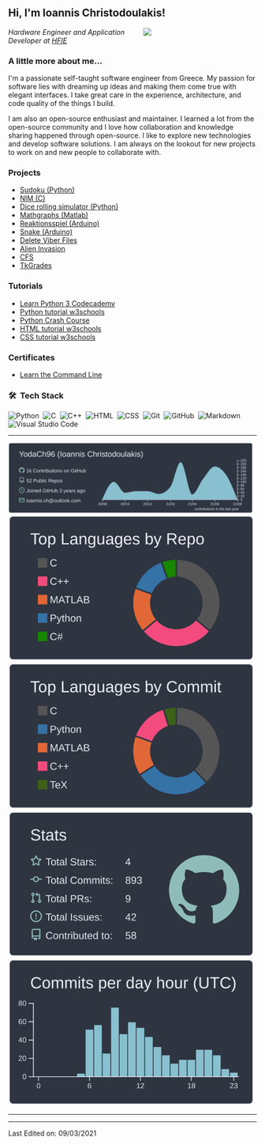 <h2>Hi, I'm Ioannis Christodoulakis!</h2>
<img align='right' src="https://media1.giphy.com/media/Wn74RUT0vjnoU98Hnt/200.gif" width="230">
<p><em>Hardware Engineer and Application Developer at <a href="https://www.zg.ch/behoerden/volkswirtschaftsdirektion/hfie">HFIE</a>
</em></p>

### A little more about me...

I'm a passionate self-taught software engineer from Greece. My passion for software lies with dreaming up ideas and making them come true with elegant interfaces. I take great care in the experience, architecture, and code quality of the things I build.

I am also an open-source enthusiast and maintainer. I learned a lot from the open-source community and I love how collaboration and knowledge sharing happened through open-source. I like to explore new technologies and develop software solutions. I am always on the lookout for new projects to work on and new people to collaborate with.

### Projects

- [Sudoku (Python)](https://github.com/YodaCh96/sudoku)
- [NIM (C)](https://github.com/YodaCh96/nim-game)
- [Dice rolling simulator (Python)](https://github.com/YodaCh96/dice-rolling-simulator)
- [Mathgraphs (Matlab)](https://github.com/YodaCh96/mathgraphs)
- [Reaktionsspiel (Arduino)](https://github.com/YodaCh96/reaktionsspiel)
- [Snake (Arduino)](https://github.com/YodaCh96/snake-game)
- [Delete Viber Files](https://github.com/YodaCh96/Del-Viber)
- [Alien Invasion](https://github.com/YodaCh96/Alien-Invasion)
- [CFS](https://github.com/Effie375/CFS)
- [TkGrades](https://github.com/Effie375/TkGrades)

### Tutorials

- [Learn Python 3 Codecademy](https://github.com/YodaCh96/Codecademy/blob/main/Learn_Python_3/README.md)
- [Python tutorial w3schools](https://www.w3schools.com/python/default.asp)
- [Python Crash Course](https://www.amazon.de/Python-Crash-Course-Hands-Project-Based/dp/1593276036)
- [HTML tutorial w3schools](https://www.w3schools.com/html/default.asp)
- [CSS tutorial w3schools](https://www.w3schools.com/css/default.asp)

### Certificates

- [Learn the Command Line](https://drive.google.com/file/d/1HfAKQo3v_OFbQfhz9RDSyskBhxIZV6U2/view?usp=sharing)

### 🛠 &nbsp;Tech Stack

![Python](https://img.shields.io/badge/-Python-05122A?style=flat&logo=python)&nbsp;
![C](https://img.shields.io/badge/-C-05122A?style=flat&logo=C&logoColor=A8B9CC)&nbsp;
![C++](https://img.shields.io/badge/-C++-05122A?style=flat&logo=C%2B%2B&logoColor=00599C)&nbsp;
![HTML](https://img.shields.io/badge/-HTML-05122A?style=flat&logo=HTML5)&nbsp;
![CSS](https://img.shields.io/badge/-CSS-05122A?style=flat&logo=CSS3&logoColor=1572B6)&nbsp;
![Git](https://img.shields.io/badge/-Git-05122A?style=flat&logo=git)&nbsp;
![GitHub](https://img.shields.io/badge/-GitHub-05122A?style=flat&logo=github)&nbsp;
![Markdown](https://img.shields.io/badge/-Markdown-05122A?style=flat&logo=markdown)
![Visual Studio Code](https://img.shields.io/badge/-Visual%20Studio%20Code-05122A?style=flat&logo=visual-studio-code&logoColor=007ACC)&nbsp;

---

[![](https://raw.githubusercontent.com/YodaCh96/YodaCh96/master/profile-summary-card-output/nord_dark/0-profile-details.svg)](https://github.com/vn7n24fzkq/github-profile-summary-cards)
[![](https://raw.githubusercontent.com/YodaCh96/YodaCh96/master/profile-summary-card-output/nord_dark/1-repos-per-language.svg)](https://github.com/vn7n24fzkq/github-profile-summary-cards) [![](https://raw.githubusercontent.com/YodaCh96/YodaCh96/master/profile-summary-card-output/nord_dark/2-most-commit-language.svg)](https://github.com/vn7n24fzkq/github-profile-summary-cards)
[![](https://raw.githubusercontent.com/YodaCh96/YodaCh96/master/profile-summary-card-output/nord_dark/3-stats.svg)](https://github.com/vn7n24fzkq/github-profile-summary-cards) [![](https://raw.githubusercontent.com/YodaCh96/YodaCh96/master/profile-summary-card-output/nord_dark/4-productive-time.svg)](https://github.com/vn7n24fzkq/github-profile-summary-cards)

----

<!-- ### Hardware Engineer at GIBZ -->

<!-- #### Hardware and software engineering -->

<!-- ### Application Development at HFIE -->

<!-- ### Strukturierte Programmierung -->
<!-- #### Structured programming -->

<!-- #### Kompetenzen -->
<!-- ##### Skills -->

<!--
- Ein Problem analysieren und einen geeigneten Algorithmus zur Lösung mit den Grundelementen Zuweisung, Verzweigung und Schleife entwerfen und in Form einer Ablaufstruktur abbilden.
- Schnittstellen zwischen Modulen bestimmen und mit einer strukturierten Methode (Structured Charts, Data Dictionary, Modulspezifikation) dokumentieren.
- Die erforderlichen Datenstrukturen für Eingabe, Verarbeitung und Ausgabe bestimmen und ihre Datentypen festlegen.
- Datentypen und Datenstrukturen wie Structs und Arrays hinsichtlich Speichergrösse analysieren.
- Benutzerschnittstelle auf Konsolenbasis für die Eingabe und Ausgabe der Daten erstellen.
- Ein komplexeres Problem auf kleinere Teilprobleme aufteilen und in Unterprogrammen (Funktionen) umsetzen.
- Den Quellcode verständlich darstellen (Variablennamen, Struktur, Einrückungen, Kommentare), um die Nachvollziehbarkeit des Programms sicher zu stellen.
- Einen Debugger einsetzen um die Programmausführung zu überwachen und Fehler zu erkennen.
- Programmcode auf funktionale Korrektheit testen.
- Abnahmetests (Black-Box-Test) definieren, um die fehlerfreie Verarbeitung des Programms sicher zu stellen.
-->
<!--
- Analyse a problem and design a suitable algorithm to solve it using the basic elements of assignment, branching and looping and map it in the form of a flow structure.
- Determine interfaces between modules and document them with a structured method (structured charts, data dictionary, module specification).
- Determine the required data structures for input, processing and output and define their data types.
- Analyse data types and data structures such as structs and arrays with regard to memory size.
- Create a console-based user interface for data input and output.
- Divide a more complex problem into smaller subproblems and implement them in subroutines (functions).
- Present the source code in a comprehensible way (variable names, structure, indentations, comments) to ensure the comprehensibility of the programme.
- Use a debugger to monitor programme execution and detect errors.
- Test programme code for functional correctness.
- Define acceptance tests (black box test) to ensure error-free processing of the programme.
-->
<!-- #### Kenntnisse -->
<!-- ##### Knowledge -->

<!--
- Kennt die wichtigsten Kontrollstrukturen der strukturierten Programmierung (Sequenz, Selektion, Iteration) und kann an Beispielen erläutern, welche Sachverhalte im Ablauf eines Algorithmus diesen Kontrollstrukturen entsprechen.
- Kennt eine Notation für die Abbildung einer Programmlogik (z.B. Nassi Shneidermann) und kann aufzeigen, wie darin die wichtigsten Kontrollstrukturen und der Ablauf eines Programms abgebildet werden.
- Kennt dargestellte Sachverhalte in einem Struktogramm und weitere Vorgaben, die bei der Bildung von Modulen zu berücksichtigen sind und kann aufzeigen, wie damit die Übersichtlichkeit eines Programms verbessert und die Effizienz der Programmierung gesteigert werden kann.
- Kennt Techniken zur Darstellung von Beziehungen zwischen Modulen und kann erläutern, wie damit die Reihenfolge der Aufrufe und die Übergabeparameter dargestellt werden können.
- Kennt die Informationen, welche ein Data Dictionary enthält und kann erläutern, zu welchem Zweck diese Informationen bei der Erstellung eines Programms genutzt werden können.
- Kennt den Unterschied zwischen Wertevariablen und Referenzvariablen / Zeigervariablen.
- Kennt die wichtigsten Datentypen (char, int, float, double, string), ihren Speicherbedarf und Wertebereich.
- Kennt die Regeln der impliziten und expliziten Datentypenkonvertierung und kann aufzeigen, welche Auswirkungen diese hinsichtlich Genauigkeit und Aussage haben.
- Kennt Eigenschaften von einzelnen abstrakten Datentypen.
- Kennt die Eigenschaften und Vorteile der Verwendung von Arrays.
- Kennt den grundlegenden Aufbau eines Programms (Positionierung von Deklaration, Definition und Verarbeitung usw.) und kann diesen Aufbau an einem Programm beispielhaft erläutern.
- Kennt den Sinn und Zweck von Variablen und Konstanten, sowie deren Unterschied und Gültigkeitsbereich.
- Kennt  die  grundlegenden  Befehle  einer  Programmiersprache  zur  Umsetzung  von  Anweisungen, Kontrollstrukturen, Bedingungen und Operatoren.
- Kennt  die  grundlegenden  Befehle  einer  Programmiersprache  zur  Umsetzung  von  Anweisungen, Kontrollstrukturen, Bedingungen und Operatoren.
- Kennt die wichtigsten Regeln, die bei der Dateneingabe und Datenausgabe auf dem Bildschirm einzuhalten sind (Bezeichnung der Informationen, Format für Dateneingabe usw.) und kann erläutern, welche Probleme sich ergeben, wenn diese Regeln nicht eingehalten werden.
- Kennt eine Methode zur Abgrenzung und Zerlegung einer Aufgabenstellung in Funktionen (Top Down) und kann dies auch im Programmcode implementieren.
- Kennt den Aufbau von iterativen und rekursiven Algorithmen.
- Kennt Vor- und Nachteile sowie geeignete Einsatzgebiete des iterativen und des rekursiven Ansatzes.
- Kennt Codekonventionen (Programmstandards) und kann an Beispielen aufzeigen. Welchen Beitrag die Einhaltung solcher Konventionen für die Lesbarkeit und Wartbarkeit der Programme leisten.
- Kennt die wichtigsten Regeln für einen verständlichen Quellcode (sprechende Variablenbezeichnungen, geeignete Kommentare) und kann erläutern, welchen Beitrag diese Angaben zur Lesbarkeit von Programmen leisten.
- Kennt den Zweck, die Funktionen und die Bedienung eines Debugger.
- Kennt die Möglichkeiten einer Entwicklungsumgebung, sowie den Umgang mit Fehler und Warnmeldungen.
- Kennt den Nutzen von Breakpoints und der Überwachung von Variablen zur Kontrolle von Programmabläufen und Bedingungen.
- Kennt die grundlegenden Schritte, die bei einem Test durchlaufen werden müssen und kann aufzeigen, welchen Beitrag diese zu einem qualitativ guten Ergebnis leisten.
- Kennt Kriterien für die Definition eines Testfalls und die gezielte Auswahl der Testdaten.
- Kennt Prinzipien, die bei der Definition von Testdaten und Testfällen berücksichtigt werden müssen und kann aufzeigen, wie damit eine vollständige und korrekte Verarbeitung der Informationen in einem Programm (White Box Test, Black Box Test) überprüft werden kann.
- Kennt die Bedeutung von Grenzwerten beim Testen und kann an Beispielen aufzeigen, wie damit die Korrektheit von Bedingungen in Programmen nachgewiesen werden kann.
- Kennt den Aufbau eines Testprotokolls und kann an Beispielen aufzeigen, welche Ziele mit dem Testprotokoll verfolgt werden (Was, wann, von wem, wie intensiv und mit welchem Ergebnis getestet).
-->
<!--
- Knows the most important control structures of structured programming (sequence, selection, iteration) and can use examples to explain which facts in the flow of an algorithm correspond to these control structures.
- Knows a notation for the representation of a programme logic (e.g. Nassi Shneidermann) and can show how the most important control structures and the sequence of a programme are represented in it.
- Knows represented facts in a structure diagram and other specifications to be taken into account when forming modules and can show how this can improve the clarity of a programme and increase the efficiency of programming.
- Knows techniques for representing relationships between modules and can explain how this can be used to represent the order of calls and the passing parameters.
- Knows the information contained in a data dictionary and can explain the purpose for which this information can be used when creating a programme.
- Knows the difference between value variables and reference variables / pointer variables.
- Knows the most important data types (char, int, float, double, string), their memory requirements and value range.
- Knows the rules of implicit and explicit data type conversion and can show what effects these have in terms of accuracy and statement.
- Knows properties of individual abstract data types.
- Knows the properties and advantages of using arrays.
- Knows the basic structure of a programme (positioning of declaration, definition and processing, etc.) and can explain this structure using a programme as an example.
- Knows the meaning and purpose of variables and constants, as well as their difference and range of validity.
- Knows the basic commands of a programming language for implementing instructions, control structures, conditions and operators.
- Knows the basic commands of a programming language for implementing instructions, control structures, conditions and operators.
- Knows the main rules to be followed for data input and data output on the screen (designation of information, format for data input, etc.) and can explain what problems arise if these rules are not followed.
- Knows a method for delimiting and breaking down a task into functions (top down) and can also implement this in the programme code.
- Knows the structure of iterative and recursive algorithms.
- Knows the advantages and disadvantages as well as suitable areas of application of the iterative and recursive approach.
- Knows code conventions (programme standards) and can demonstrate them with examples. What contribution adherence to such conventions makes to the readability and maintainability of programmes.
- Knows the most important rules for comprehensible source code (speaking variable names, suitable comments) and can explain what contribution these details make to the readability of programmes.
- Knows the purpose, functions and operation of a debugger.
- Knows the possibilities of a development environment, as well as how to deal with errors and warning messages.
- Knows the usefulness of breakpoints and monitoring variables to control programme sequences and conditions.
- Knows the basic steps to go through in a test and can demonstrate how these contribute to a good quality result.
- Knows criteria for the definition of a test case and the specific selection of test data.
- Knows principles that must be taken into account when defining test data and test cases and can show how this can be used to check complete and correct processing of the information in a programme (white box test, black box test).
- Knows the importance of limit values in testing and can show by means of examples how the correctness of conditions in programmes can be verified.
- Knows the structure of a test protocol and can use examples to show which goals are pursued with the test protocol (what is tested, when, by whom, how intensively and with what result).
-->

<!-- ### Algorithmen & Datenstrukturen -->
<!-- #### Algorithms & Data Structures -->

<!-- #### Kompetenzen -->
<!-- ##### Skills -->

<!--
- Verschiedene Datenstrukturen kennen und anwenden.
- Evaluation geeigneter Datenstrukturen.
- Verschiedene Such- und Sortieralgorithmen anwenden.
- Zeit- und Speicherkomplexität hinsichtlich bekannter Algorithmen verstehen.
- Endliche Automaten verstehen und anwenden.
-->
<!--
- Know and apply different data structures.
- Evaluate suitable data structures.
- Apply different search and sorting algorithms.
- Understand time and memory complexity with respect to known algorithms.
- Understand and apply finite automata.
-->
<!-- #### Kenntnisse -->
<!-- ##### Knowledge -->

<!--
- Funktionsweise relevanter Datenstrukturen (z.B. Array, Liste, Stack, Queue, Baum, Tabellen) erklären.
- Gängige Datenstrukturen selbständig implementieren.
- Datenstrukturen hinsichtlich Funktionalität, Effizienz und Leistungsfähigkeit beurteilen.
- Geeignete Datenstrukturen zur Lösung eines gegebenen Problems auswählen.
- Konzepte zum Suchen nach Buchstabenfolgen kennen und implementieren (z.B. Reguläre Ausdrücke, unscharfe Suche, String-Matching Algorithmen).
- Klassische Algorithmen zur Suche in Listen, Bäumen und Graphen verstehen und selbständig implementieren.
- Klassische Sortieralgorithmen (z.B. Quicksort, Bubblesort, Mergesort, ...) verstehen und selbständig implementieren.
- Konzepte der Zeit- und Speicherkomplexität verstehen.
- Bekannte Such- und Sortieralgorithmen hinsichtlich ihrer Zeit- und Speicherkomplexität beurteilen.
- Geeignete Such- und Sortieralgorithmen für eine gegebene Problemstellung auswählen und implementieren.
- Verschiedene Klassen endlicher Automaten kennen (z.B. Akzeptoren, Transduktoren).
- Anwendungsgebiete endlicher Automaten in der Softwareentwicklung kennen.
- Einfache endliche Automaten implementieren.
-->
<!--
- Explain how relevant data structures (e.g. array, list, stack, queue, tree, tables) work.
- Implement common data structures independently.
- Evaluate data structures in terms of functionality, efficiency and performance.
- Select suitable data structures to solve a given problem.
- Know and implement concepts for searching for letter sequences (e.g. regular expressions, fuzzy search, string matching algorithms).
- Understand and independently implement classical algorithms for searching lists, trees and graphs.
- Understand classical sorting algorithms (e.g. quicksort, bubblesort, mergesort, ...) and implement them independently.
- Understand concepts of time and memory complexity.
- Evaluate known search and sorting algorithms with regard to their time and memory complexity.
- Select and implement suitable search and sorting algorithms for a given problem.
- Know different classes of finite automata (e.g. acceptors, transductors).
- Know areas of application of finite automata in software development.
- Implement simple finite automata.
-->

<!-- ### Datenbanktechnik -->
<!-- #### Database technology -->

<!-- #### Kompetenzen -->
<!-- ##### Skills -->

<!--
- Daten bzw. Datenbestand nach den für die Verarbeitung resp. Auswertung wichtigen Merkmalen hinsichtlich Struktur (Text, Datenblätter, Datenbank usw.) charakterisieren.
- Unstrukturierte Daten in eine strukturierte, bearbeitbare Form bringen, um Auswertungen zu ermöglichen.
- Für Daten und Zusammenhänge eine geeignete visuell erfassbare Form wählen und diese in der gewählten Form darstellen.
- Konzeptionelles Datenbankschema interpretieren anhand von Entitäten, Attributen und Beziehungen.
- Konzeptionelles Datenmodell erstellen und fehlende Informationen ermitteln bzw. Redundanzen klären.
- Ein gegebenes ERM in ein internes Datenbankschema überführen (Definieren von Tabellen/Relationen, Schlüsseln, Indizes, Konsistenzbedingungen).
- Logisches Datenbankschema ermitteln, normalisieren und als Diagramm darstellen.
- Logisches Datenbankschema mit einer Datenbanksoftware implementieren.
- Mit einer Datenbanksoftware Benutzerschnittstellen zur Erfassung, Veränderung und Auswertung von Daten unter Berücksichtigung von Datenschutz und Datensicherheit in einer Datenbank erstellen.
- Implementiert ein vorgegebenes, logisches Datenbankschema in ein relationales Datenbank Management System (RDBMS) mit einer Datenbanksoftware oder mit Structured Query Language-Befehlen (SQL).
- Mit SQL-Befehlen Transaktionen zur Bearbeitung und Auswertung der Datenbank ausführen.
- Selektiert und manipuliert die Datenbestände eines RDBMS mit SQL-Befehlen.
-->
<!--
- Characterise data or data stock according to the features important for processing or evaluation with regard to structure (text, data sheets, database, etc.).
- Put unstructured data into a structured, processable form to enable evaluations.
- Select a suitable visually recordable form for data and correlations and present them in the chosen form.
- Interpret conceptual database schema using entities, attributes and relationships.
- Create conceptual data model and identify missing information or clarify redundancies.
- Convert a given ERM into an internal database schema (define tables/relations, keys, indices, consistency conditions).
- Determine logical database schema, normalise it and represent it as a diagram.
- Implement logical database schema with database software.
- Using database software, create user interfaces for entering, changing and evaluating data, taking into account data protection and data security in a database.
- Implement a given logical database schema in a relational database management system (RDBMS) using database software or Structured Query Language (SQL) commands.
- Use SQL commands to execute transactions to manipulate and evaluate the database.
- Selects and manipulates the datasets of an RDBMS with SQL commands.
-->
<!-- #### Kenntnisse -->
<!-- ##### Knowledge -->

<!--
- Kennt die verschiedenen Formen von Daten (numerische - Messdaten/ Klassifikationen; verbale - Texte in schriftlicher oder gesprochener Form; nonverbale - Musik, Filme, Videos) die auf einem Datenträger gespeichert werden können und kann aufzeigen, wie sich diese Daten hinsichtlich der Auswertbarkeit mit einem Computersystem verhalten.
- Kennt die Strukturmerkmale verschiedener Informationsquellen (Textdokument, Datenblätter, Datenbanken) und kann erläutern, welche Konsequenzen sich daraus für die elektronische Auswertung dieser Datenquellen ergeben.
- Kennt die Beziehungen zwischen Datenstrukturen (Assoziationen, Kardinalitäten) und kann an Beispielen aus dem Alltag aufzeigen, welche Sachverhalte sich damit in einem Datenbestand abbilden lassen.
- Kann die Skalentypen nominal ("alt" - "jung", "ungenügend" - "genügend" - "gut"), ordinal (Ränge, Noten etc.) und metrisch (Alter, Grösse etc.) unterscheiden und die Konsequenzen aufzeigen, die sich daraus für die Auswertungsmöglichkeiten ableiten lassen.
- Kennt die verbreiteten Datentypen (Zahl, Zeit, Datum, Text etc.) und kann deren Grenzen hinsichtlich der Auswertbarkeit von Daten aufzeigen.
- Kennt die einfachsten statistischen Kenngrössen (Mittelwert, Minimum, Maximum) und kann aufzeigen, welche Voraussetzungen (Skalentypen, Anzahl Beobachtungen, Qualität der Daten etc.) erfüllt sein müssen, damit diese eine zuverlässige Aussage machen.
- Kennt die einfachsten Diagrammtypen für die Darstellung von Daten und kann erläutern, bei welchen Skalentypen der Daten (metrisch-, nominal-, ordinal-skalierte) sich diese eignen.
- Kennt die Begriffe Entität, Attribut und Beziehung in einem konzeptionellen Datenbankschema und deren Darstellung.
- Kennt die unterschiedlichen Kardinalitäten und deren Aussage bezüglich der Beziehungen.
- Kennt die methodische Vorgehensweise bei der Entwicklung eines konzeptionellen Datenmodells und kann für die einzelnen Schritte erläutern, wie dabei vorgegangen wird.
- Kennt die Regeln, welche beim Spezialisieren bzw. Generalisieren von Objekten in Entitätsmengen und Beziehungen zu beachten sind.
- Kennt die Elemente der Notation eines ERM und kann anhand von Beispielen erläutern, welche Art von Datenelementen und -beziehungen damit abgebildet werden.
- Kennt Aufbau und Struktur eines Datenbankschemas und kann aufzeigen, welche Aussagen die Elemente hinsichtlich der physischen Implementierung der Datenbank machen.
- Kennt das Vorgehen eines Datenbankentwurfs (Tabellen identifizieren, Attribute definieren, Beziehungen klären) und kann diesen Entwurf als ER-Diagramm darstellen.
- Kennt die Elemente eines Datenbankprogramms zur Umsetzung eines Datenmodells in ein physisches Datenbankschema.
- Kennt GUI-Komponenten und Formularfelder für die Definition von Benutzerschnittstellen zur Erfassung, Veränderung sowie Auswertung von Daten.
- Kennt die wichtigsten Regeln, die bei der ergonomischen Gestaltung einer Benutzeroberfläche für eine Datenbank hinsichtlich Abfolge und Bezeichnung der Informationen einzuhalten sind.
- Kennt die wichtigsten Abfragen zur Manipulation, Selektion und Auswertung von Datenbeständen.
-  Kennt die eigene Entwicklungsumgebung und Werkzeuge (Tools), um SQL-Skripte zu erstellen und mögliche Codierungsfehler zu beheben.
-  Kennt den wesentlichen Aufbau (Syntax) und die Bedeutung (Semantik) von SQL-Befehlen.
-  Kennt die wesentlichen Bestandteile eines relationalen Datenbank Management Systems (RDBMS).
-  Kennt die wichtigsten SQL-Befehle oder eine Datenbanksoftware, um eine Datenbank in einem RDBMS gemäss Vorgaben einzurichten.
-  Kennt die Befehle einer Datenmanipulations- und Abfragesprache (DML, SQL) zur Manipulation, Selektion und Auswertung von Datenbeständen.
-  Kennt die wichtigsten SQL-Befehle und deren Aufbau zur Selektion und Auswertung von Datenbeständen (über eine oder mehrere Tabellen).
-  Kennt die wichtigsten SQL-Befehle und deren Aufbau zur Manipulation von Datenbeständen.
-  Kennt häufige Fehlerquellen bei der Programmierung mit SQL und Vorgehensweisen zur selbständigen Fehlerbehebung.
-->
<!--
- Knows the different forms of data (numerical - measurement data/ classifications; verbal - texts in written or spoken form; non-verbal - music, films, videos) that can be stored on a data carrier and can show how these data behave in terms of evaluability with a computer system.
- Knows the structural features of different information sources (text document, data sheets, databases) and can explain which consequences result from this for the electronic evaluation of these data sources.
- Knows the relationships between data structures (associations, cardinalities) and can use examples from everyday life to show which facts can thus be represented in a data set.
- Can distinguish between nominal ("old" - "young", "insufficient" - "sufficient" - "good"), ordinal (ranks, grades, etc.) and metric (age, height, etc.) scale types and show the consequences that can be derived from this for the evaluation possibilities.
- Knows the common types of data (number, time, date, text, etc.) and can point out their limits with regard to the evaluability of data.
- Knows the simplest statistical parameters (mean, minimum, maximum) and can show which conditions (scale types, number of observations, quality of the data, etc.) must be fulfilled in order to make a reliable statement.
- Knows the simplest chart types for the representation of data and can explain for which scale types of data (metric-, nominal-, ordinal-scaled) they are suitable.
- Knows the concepts of entity, attribute and relationship in a conceptual database schema and how they are represented.
- Knows the different cardinalities and what they mean in terms of relationships.
- Knows the methodological procedure for developing a conceptual data model and can explain how to proceed for the individual steps.
- Knows the rules to be observed when specialising or generalising objects in entity sets and relationships.
- Knows the elements of the notation of an ERM and can explain by means of examples what kind of data elements and relationships are represented with it.
- Knows the structure of a database schema and can show what statements the elements make with regard to the physical implementation of the database.
- Knows the procedure of a database design (identify tables, define attributes, clarify relationships) and can present this design as an ER diagram.
- Knows the elements of a database programme to convert a data model into a physical database schema.
- Knows GUI components and form fields for defining user interfaces for entering, changing as well as evaluating data.
- Knows the most important rules to be observed in the ergonomic design of a user interface for a database with regard to the sequence and designation of information.
- Knows the most important queries for manipulating, selecting and evaluating databases.
- Knows the own development environment and tools (tools) to create SQL scripts and to correct possible coding errors.
- Knows the essential structure (syntax) and the meaning (semantics) of SQL commands.
- Knows the essential components of a relational database management system (RDBMS).
- Knows the most important SQL commands or database software to set up a database in an RDBMS according to specifications.
- Knows the commands of a data manipulation and query language (DML, SQL) for manipulating, selecting and evaluating data sets.
- Knows the most important SQL commands and their structure for selecting and evaluating datasets (via one or more tables).
- Knows the most important SQL commands and their structure for manipulating data sets.
- Knows common sources of errors when programming with SQL and procedures for independent error correction.
-->

<!-- ### Objektorientiert implementieren -->
<!-- #### Implement object-oriented -->

<!-- #### Kompetenzen -->
<!-- ##### Skills -->

<!--
- Die Notation dynamischer und statischer Strukturen einer Anwendung mittels Unified Modeling Language (UML) nachvollziehen.
- Klassenbasiertes Design implementieren.
- Eine Benutzerschnittstelle entwerfen und implementieren.
- Klassen der Anwendung systematisch, unter Verwendung der hierfür vorgesehenen Infrastruktur, dokumentieren.
- Beim Programmieren vorgegebene Standards und Richtlinien einhalten, das Programm inline dokumentieren und dabei auf Wartbarkeit und Nachvollziehbarkeit achten.
- Programm auf Einhaltung der Funktionalität testen, Fehler erkennen und beheben.
- Für funktionale Einheiten einer Anwendung Testfälle implementieren, um die Anwendung automatisch zu prüfen (Unit Test).
-->
<!--
- Understand the notation of dynamic and static structures of an application using Unified Modelling Language (UML).
- Implement class-based design.
- Design and implement a user interface.
- Document classes of the application systematically, using the infrastructure provided for this purpose.
- Comply with standards and guidelines when programming, documenting the programme inline, taking care to ensure maintainability and traceability.
- Test the programme for compliance with functionality, detect and correct errors.
- Implement test cases for functional units of an application in order to automatically test the application (unit test).
-->
<!-- #### Kenntnisse -->
<!-- ##### Knowledge -->

<!--
- Kennt Abstraktionsmittel wie Beziehungen, Klassen, Objekte, Attribute und Methoden, mit denen die reale Welt im Design abgebildet wird.
- Versteht die Klasse als abstrakten Datentyp (ADT).
- Versteht das Zusammenspiel mehrerer Klassen in einer Anwendung.
- Kennt die Beziehungstypen wie Assoziation, Aggregation, Komposition zwischen Klassen.
- Kennt die Bedeutung von Super- und Sub-Klassen, die für die Implementation der Anwendung nötig sind und das klassenbasierte Design vervollständigen.
- Kann durch die Anwendung von Vererbung Redundanzen im Klassendesign eliminieren.
- Berücksichtigt beim Erstellen von Vererbungshierarchien das Prinzip von Spezialisierung / Generalisierung inklusive abstrakter Klassen.
- Kennt Diagrammnotationen zur Darstellung von Schnittstellen.
- Kennt Diagrammnotationen zur Darstellung des Meldungsaustausches zwischen Objekten.
- Kann für ein Fallbeispiel die objektorientierte Analyse durchführen und die Ergebnisse unter Zuhilfenahme der Diagramme: Kontextdiagramm, Use Case Diagramm, Objektdiagramm, Klassendiagramm und  Sequenzdiagramm darstellen.
- Kennt eine objektorientierte Sprache, welche für die Umsetzung des klassenbasierten Designs geeignet ist.
- Kann das Prinzip des Information Hiding und der Kapselung beim Entwurf von Klassen anwenden.
- Versteht den Unterschied zwischen dem Programm zur Kompilationszeit (Klassen) und zur Laufzeit (sich referenzierende Objekte).
- Kennt Elemente einer objektorientierten Sprache für die Umsetzung der Vererbung im objektorientierten Design.
- Kennt Elemente einer objektorientierten Sprache für das Überschreiben von Methoden im objektorientierten Design.
- Kann an einem Codebeispiel den Effekt von Polymorphie aufzeigen.
- Kennt Elemente einer objektorientierten Sprache für die Realisierung von Schnittstellen und abstrakten Klassen.
- Kann aufzeigen, wie durch die Nutzung von Schnittstellen der Code unabhängig erstellt und getestet werden kann.
- Kennt die wichtigsten Regeln für den Aufbau einer Benutzerschnittstelle.
- Kennt Lösungsansätze für die Verarbeitung und Validierung von Benutzerinteraktionen.
- Kennt die Möglichkeiten der Dokumentationsinfrastruktur und weiss wie die Programmeinheiten gemäss Vorgaben zu dokumentieren sind.
- Kennt die wichtigsten Regeln für einen verständlichen Quellcode (sprechende Komponenten- und Variablenbezeichnungen, optische Strukturierung, sinnvolle Kommentare).
- Kennt die Elemente eines Testfalls (zu testende Funktion oder Verarbeitung, Eingabedaten, erwartete Ergebnisse).
- Kennt die Bedeutung des Testens für die Sicherung der Programmqualität.
- Kennt das Hilfsmittel des Mockings um Abhängigkeiten aus den Testfällen zu eliminieren.
- Kennt Mittel zur Isolierung der Testdaten und Testfälle, um die gegenseitige Unabhängigkeit der Testfälle zu garantieren.
- Kennt Werkzeuge zur Implementation von isolierten Testfällen.
- Kennt Vorgehen um für Programmteile Testfälle mittels geeigneter Grenzwerte oder Pfadprüfungen zu finden und festzulegen.
- Kennt die zur Verfügung gestellten Mittel einer Testinfrastruktur um die Testfälle zu implementieren.
- Kennt Mittel, die Abdeckung der Tests zu messen.
-->
<!--
- Knows abstraction tools such as relationships, classes, objects, attributes and methods used to represent the real world in design.
- Understands class as an abstract data type (ADT).
- Understands the interaction of multiple classes in an application.
- Knows the relationship types such as association, aggregation, composition between classes.
- Knows the importance of super and sub classes which are necessary for the implementation of the application and complete the class-based design.
- Can eliminate redundancy in class design through the use of inheritance.
- Considers the principle of specialisation / generalisation including abstract classes when creating inheritance hierarchies.
- Knows diagram notations to represent interfaces.
- Knows diagram notations to represent message exchanges between objects.
- Can carry out object-oriented analysis for a case study and present the results with the aid of diagrams: Context diagram, Use Case diagram, Object diagram, Class diagram and Sequence diagram.
- Knows an object-oriented language suitable for implementing class-based design.
- Can apply the principle of information hiding and encapsulation when designing classes.
- Understands the difference between the programme at compile time (classes) and at run time (referencing objects).
- Knows elements of an object-oriented language for implementing inheritance in object-oriented design.
- Knows elements of an object-oriented language for overriding methods in object-oriented design.
- Can demonstrate the effect of polymorphism in a code example.
- Knows elements of an object-oriented language for the realisation of interfaces and abstract classes.
- Can show how code can be created and tested independently through the use of interfaces.
- Knows the most important rules for building a user interface.
- Knows approaches for processing and validating user interactions.
- Knows the possibilities of the documentation infrastructure and how to document the programme units according to specifications.
- Knows the most important rules for an understandable source code (speaking component and variable names, visual structuring, meaningful comments).
- Knows the elements of a test case (function or processing to be tested, input data, expected results).
- Knows the importance of testing for ensuring programme quality.
- Knows the tool of mocking to eliminate dependencies from test cases.
- Knows means of isolating test data and test cases to guarantee mutual independence of test cases.
- Knows tools for implementing isolated test cases.
- Knows procedures to find and define test cases for programme parts by means of suitable limits or path checks.
- Knows the means provided by a test infrastructure to implement the test cases.
- Knows the means to measure the coverage of the tests.
-->

<!-- ### Prozesssimulation mit Matlab -->
<!-- #### Process simulation with Matlab -->

<!-- #### Kompetenzen -->
<!-- ##### Skills -->

<!--
- Arbeiten mit Matlab- Oberfläche.
- Eingeben von Befehlen und Erzeugen von Variablen.
- Analyse und Visualisierung von Vektor- und Matrixdaten.
- Umgang mit verschiedenen Datentypen.
- Tabellarische Daten.
- Bedingte Datenauswahl und Datenorganisation.
- Datenanalyse.
- Automatisieren von Abläufen mit Skripten und Funktionen.
- Programmieren von bedingten Anweisungen und Schleifen.
- Optimierungsprobleme lösen.
- Zielfunktionen definieren.
- Nebenbedingungen festlegen.
- Ergebnisse analysieren und Laufzeit verbessern.
- Globale Optimierungsmethoden verwenden.
- Gestalten des Layouts mit dem App Designer.
- Erstellen von Callback-Funktionen für interaktive Komponenten.
- Erzeugen und aktualisieren grafischer Objekte.
- Erstellen von Anwendungskomponenten, die auf Benutzerverhalten reagieren.
- Erstellen von Apps mit mehreren Fenstern.
-->
<!--
- Working with Matlab interface.
- Entering commands and creating variables.
- Analysing and visualising vector and matrix data.
- Working with different types of data.
- Tabular data.
- Conditional data selection and data organisation.
- Data analysis.
- Automating procedures with scripts and functions.
- Programming conditional statements and loops.
- Solving optimisation problems.
- Defining objective functions.
- Set constraints.
- Analyse results and improve runtime.
- Use global optimisation methods.
- Designing the layout with the App Designer.
- Create callback functions for interactive components.
- Create and update graphical objects.
- Create application components that respond to user behaviour.
- Create apps with multiple windows.
-->
<!-- #### Kenntnisse -->
<!-- ##### Knowledge -->

<!--
- Kennt die wichtigen Funktionalitäten und die zugehörigen Benutzeroberflächen.
- Kann Befehle eingeben und numerische Variablen und Textvariablen erstellen.
- Kann Grafiken beschriften.
- Kann Skripten erzeugen und ausführen.
- Kann mit Vektoren rechnen.
- Kann auf Werte in Variablen zugreifen und diese ändern.
- Kann Matrizen erstellen, berechnen und manipulieren.
- Kann tabellarische Daten importieren und verarbeiten.
- Kann Teildatensätze extrahieren und analysieren.
- Kann eine komplette Datenanalyse durchführen.
- Kann Verzweigungen und Schlaufen programmieren.
- Kann benutzerdefinierte Funktionen für die Erhöhung des Automatisierungsgrades schreiben.
- Kennt die Struktur von Optimierungsaufgaben und die notwendigen Mittel.
- Kann eine Zielfunktion definieren und eine Zielfunktion verwenden.
- Kennt die verschiedenen Arten von Nebenbedingungen für die Optimierungsprobleme.
- Kann die Optimierung untersuchen und die Ergebnisse interpretieren.
- Kann die Toolbox anwenden 15.Kann den App Designer anwenden.
- Kann die Callback-Funktionen für mehrere Komponenten anwenden.
- Kann robuste und flexible Apps erstellen und anpassen.
- Kann lokale Anwendungsdaten hinzufügen.
- Kann Apps mit mehreren Fenstern für Dialoge und Hilfsanwendungen erstellen.
-->
<!--
- Knows the important functionalities and the associated user interfaces.
- Can enter commands and create numeric and text variables.
- Can label graphics.
- Can create and execute scripts.
- Can calculate with vectors.
- Can access and change values in variables.
- Can create, calculate and manipulate matrices.
- Can import and process tabular data.
- Can extract and analyse partial data sets.
- Can perform a complete data analysis.
- Can program branches and loops.
- Can write user-defined functions to increase the level of automation.
- Knows the structure of optimisation tasks and the necessary means.
- Can define an objective function and use an objective function.
- Knows the different types of constraints for the optimisation problems.
- Can investigate optimisation and interpret the results.
- Can use the toolbox 15.Can use the app designer.
- Can apply the callback functions for multiple components.
- Can create and customise robust and flexible apps.
- Can add local application data.
- Can create apps with multiple windows for dialogues and helper apps.
-->
----

Last Edited on: 09/03/2021
